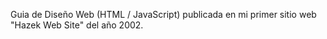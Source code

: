 Guia de Diseño Web (HTML / JavaScript) publicada en mi primer sitio web "Hazek Web Site" del año 2002.
